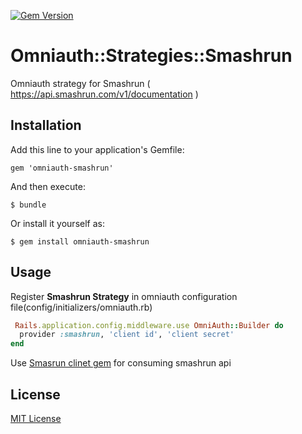 [![Gem Version](https://badge.fury.io/rb/omniauth-smashrun.svg)](https://badge.fury.io/rb/omniauth-smashrun)

# Omniauth::Strategies::Smashrun
Omniauth strategy for Smashrun ( https://api.smashrun.com/v1/documentation )

## Installation

Add this line to your application's Gemfile:

    gem 'omniauth-smashrun'

And then execute:

    $ bundle

Or install it yourself as:

    $ gem install omniauth-smashrun

## Usage

Register **Smashrun Strategy** in omniauth configuration file(config/initializers/omniauth.rb)

```ruby
 Rails.application.config.middleware.use OmniAuth::Builder do
  provider :smashrun, 'client id', 'client secret'
end
```

Use [Smasrun clinet gem](https://github.com/naveed-ahmad/smashrun) for consuming smashrun api

## License

[MIT License](http://www.opensource.org/licenses/mit-license.php)
